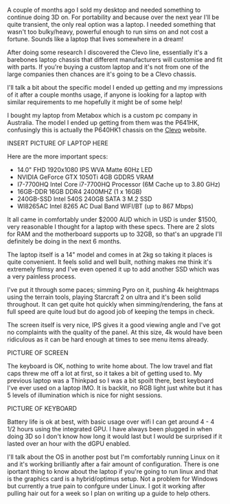 A couple of months ago I sold my desktop and needed something to continue doing 3D on. For portability and because over the next year I'll be quite transient, the only real option was a laptop. I needed something that wasn't too bulky/heavy, powerful enough to run sims on and not cost a fortune. Sounds like a laptop that lives somewhere in a dream!

After doing some research I discovered the Clevo line, essentially it's a barebones laptop chassis that different manufacturers will customise and fit with parts. If you're buying a custom laptop and it's not from one of the large companies then chances are it's going to be a Clevo chassis.

I'll talk a bit about the specific model I ended up getting and my impressions of it after a couple months usage, if anyone is looking for a laptop with similar requirements to me hopefully it might be of some help!

I bought my laptop from Metabox which is a custom pc company in Australia. The model I ended up getting from them was the P641HK, confusingly this is actually the P640HK1 chassis on the [Clevo](http://www.clevo.com.tw/clevo_prodetail.asp?id=1013&lang=en) website.

INSERT PICTURE OF LAPTOP HERE

Here are the more important specs: 

- 14.0" FHD 1920x1080 IPS WVA Matte 60Hz LED
- NVIDIA GeForce GTX 1050Ti 4GB GDDR5 VRAM
- I7-7700HQ Intel Core i7-7700HQ Processor (6M Cache up to 3.80 GHz)
- 16GB-DDR 16GB DDR4 2400MHZ (1 x 16GB)
- 240GB-SSD Intel 540S 240GB SATA 3 M.2 SSD
- WI8265AC Intel 8265 AC Dual Band WIFI/BT (up to 867 Mbps)


It all came in comfortably under $2000 AUD which in USD is under $1500, very reasonable I thought for a laptop with these specs. There are 2 slots for RAM and the motherboard supports up to 32GB, so that's an upgrade I'll definitely be doing in the next 6 months.

The laptop itself is a 14" model and comes in at 2kg so taking it places is quite convenient. It feels solid and well built, nothing makes me think it's extremely flimsy and I've even opened it up to add another SSD which was a very painless process.

I've put it through some paces; simming Pyro on it, pushing 4k heightmaps using the terrain tools, playing Starcraft 2 on ultra and it's been solid throughout. It can get quite hot quickly when simming/rendering, the fans at full speed are quite loud but do agood job of keeping the temps in check.

The screen itself is very nice, IPS gives it a good viewing angle and I've got no complaints with the quality of the panel. At this size, 4k would have been ridiculous as it can be hard enough at times to see menu items already.

PICTURE OF SCREEN

The keyboard is OK, nothing to write home about. The low travel and flat caps threw me off a lot at first, so it takes a bit of getting used to. My previous laptop was a Thinkpad so I was a bit spoilt there, best keyboard I've ever used on a laptop IMO. It is backlit, no RGB light just white but it has 5 levels of illumination which is nice for night sessions.

PICTURE OF KEYBOARD

Battery life is ok at best, with basic usage over wifi I can get around 4 - 4 1/2 hours using the integrated GPU. I have always been plugged in when doing 3D so I don't know how long it would last but I would be surprised if it lasted over an hour with the dGPU enabled.

I'll talk about the OS in another post but I'm comfortably running Linux on it and it's working brilliantly after a fair amount of configuration. There is one iportant thing to know about the laptop if you're going to run linux and that is the graphics card is a hybrid/optimus setup. Not a problem for Windows but currently a true pain to confgure under Linux. I got it working after pulling hair out for a week so I plan on writing up a guide to help others.